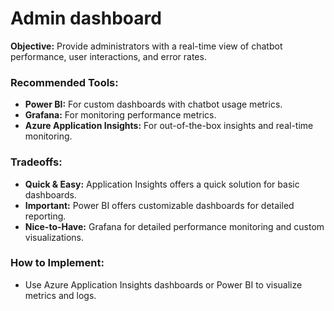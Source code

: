 # Admin dashboard

**Objective:**
Provide administrators with a real-time view of chatbot performance, user interactions, and error rates.

### **Recommended Tools:**
- **Power BI:** For custom dashboards with chatbot usage metrics.
- **Grafana:** For monitoring performance metrics.
- **Azure Application Insights:** For out-of-the-box insights and real-time monitoring.

### **Tradeoffs:**
- **Quick & Easy:** Application Insights offers a quick solution for basic dashboards.
- **Important:** Power BI offers customizable dashboards for detailed reporting.
- **Nice-to-Have:** Grafana for detailed performance monitoring and custom visualizations.

### **How to Implement:**
- Use Azure Application Insights dashboards or Power BI to visualize metrics and logs.

